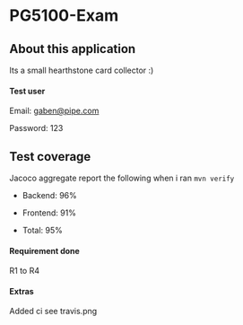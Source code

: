 

# PG5100-Exam

## About this application 

Its a small hearthstone card collector :)

#### Test user 

Email: gaben@pipe.com
<br>

Password: 123


## Test coverage

Jacoco aggregate report the following when i ran ``mvn verify``

* Backend: 96%

* Frontend: 91%

* Total: 95%

#### Requirement done

R1 to R4

#### Extras

Added ci see travis.png